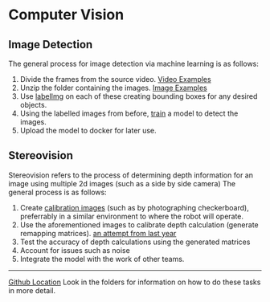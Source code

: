 # Computer Vision

## Image Detection
The general process for image detection via machine learning is as follows:

1. Divide the frames from the source video. [Video Examples](https://drive.google.com/drive/folders/1BP-wbPu_gobxFj8zPLdBdgE1Iy7eikwx)
2. Unzip the folder containing the images. [Image Examples](https://drive.google.com/drive/folders/156_NqoKKZ5KHTL7POvCyuxTZyWQYFGwM)
3. Use [labelImg](https://pypi.org/project/labelImg/) on each of these creating bounding boxes for any desired objects.
4. Using the labelled images from before, [train](https://drive.google.com/drive/folders/1oB_YPC_YCpcqommP5OclnOwGP9knE6l9) a model to detect the images.
5. Upload the model to docker for later use.

## Stereovision 
Stereovision refers to the process of determining depth information for an image using multiple 2d images (such as a side by side camera)
The general process is as follows:

1. Create [calibration images](https://drive.google.com/drive/folders/1r3TcvJ9Vl_IRpzWQOqtCldVhNTHVJgFU) (such as by photographing checkerboard), preferrably in a similar environment to where the robot will operate.
2. Use the aforementioned images to calibrate depth calculation (generate remapping matrices). [an attempt from last year](https://colab.research.google.com/drive/10h8D7kE5-hSTv8K-LvXY2ijnBxIu-b-V)
3. Test the accuracy of depth calculations using the generated matrices
4. Account for issues such as noise
5. Integrate the model with the work of other teams.

______________________________________________________________________________
[Github Location](https://github.com/DukeRobotics/robosub-ros/tree/master/onboard/catkin_ws/src/cv)
Look in the folders for information on how to do these tasks in more detail.

